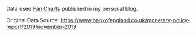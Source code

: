 Data used [Fan Charts](https://quantgirl.blog/fan-charts/) published in my personal blog.

Original Data Source: https://www.bankofengland.co.uk/monetary-policy-report/2019/november-2019
